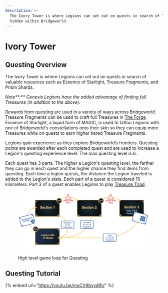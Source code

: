 ```yaml
---
description: >-
  The Ivory Tower is where Legions can set out on quests in search of Treasures
  hidden within Bridgeworld.
---
```


# Ivory Tower

## Questing Overview

The Ivory Tower is where Legions can set out on quests in search of valuable resources such as Essence of Starlight, Treasure Fragments, and Prism Shards.&#x20;

_Note**:** Genesis Legions have the added advantage of finding full Treasures (in addition to the above)._&#x20;

Rewards from questing are used in a variety of ways across Bridgeworld. Treasure Fragments can be used to craft full Treasures in [The Forge](the-forge/). Essence of Starlight, a liquid form of MAGIC, is used to tattoo Legions with one of Bridgeworld's constellations onto their skin so they can equip more Treasures while on quests to earn higher tiered Treasure Fragments.

Legions gain experience as they explore Bridgeworld’s frontiers. Questing points are awarded after each completed quest and are used to increase a Legion's questing experience level. The max questing level is 6.&#x20;

Each quest has 3 parts. The higher a Legion's questing level, the farther they can go in each quest and the higher chance they find items from questing. Each time a legion quests, the distance the Legion traveled is added to the Legion's stats.  Each part of a quest is considered 10 kilometers.  Part 3 of a quest enables Legions to play [Treasure Triad](ivory-tower.md#ending-journeys-with-treasure-triad).&#x20;

<figure><img src="../../.gitbook/assets/image (24).png" alt=""><figcaption><p>High level game loop for Questing</p></figcaption></figure>



## Questing Tutorial

{% embed url="https://youtu.be/muCV8bvydRU" %}
